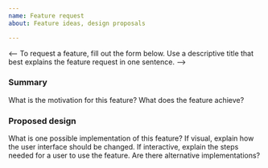 ```yaml
---
name: Feature request
about: Feature ideas, design proposals

---
```


<--
To request a feature, fill out the form below.
Use a descriptive title that best explains the feature request in one sentence.
-->

### Summary

What is the motivation for this feature? What does the feature achieve?

### Proposed design

What is one possible implementation of this feature?
If visual, explain how the user interface should be changed. If interactive, explain the steps needed for a user to use the feature.
Are there alternative implementations?

